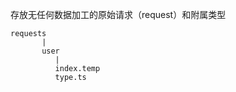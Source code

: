 存放无任何数据加工的原始请求（request）和附属类型

```
requests
       |
       user
          |
          index.temp
          type.ts
```
